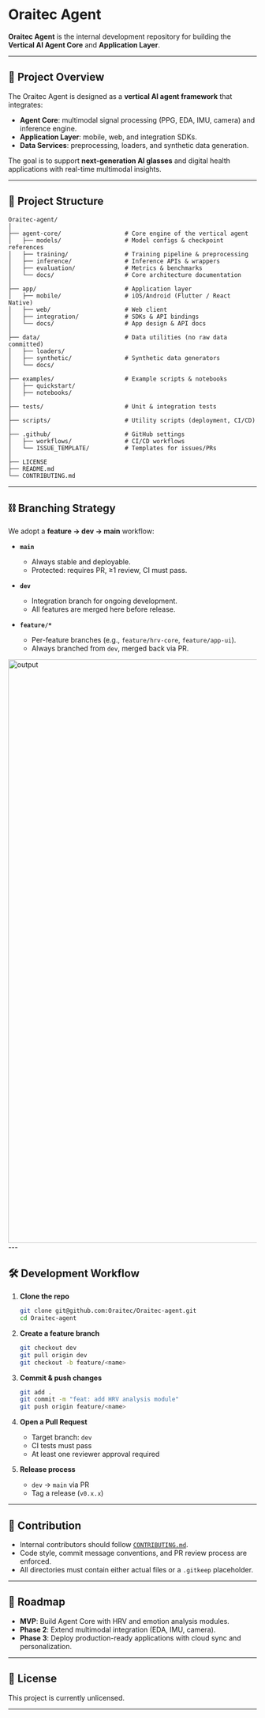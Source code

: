 # Oraitec Agent 

**Oraitec Agent** is the internal development repository for building the **Vertical AI Agent Core** and **Application Layer**.

---

## 📌 Project Overview

The Oraitec Agent is designed as a **vertical AI agent framework** that integrates:

* **Agent Core**: multimodal signal processing (PPG, EDA, IMU, camera) and inference engine.
* **Application Layer**: mobile, web, and integration SDKs.
* **Data Services**: preprocessing, loaders, and synthetic data generation.

The goal is to support **next-generation AI glasses** and digital health applications with real-time multimodal insights.

---

## 📂 Project Structure
```
Oraitec-agent/
│
├── agent-core/                  # Core engine of the vertical agent
│   ├── models/                  # Model configs & checkpoint references
│   ├── training/                # Training pipeline & preprocessing
│   ├── inference/               # Inference APIs & wrappers
│   ├── evaluation/              # Metrics & benchmarks
│   └── docs/                    # Core architecture documentation
│
├── app/                         # Application layer
│   ├── mobile/                  # iOS/Android (Flutter / React Native)
│   ├── web/                     # Web client
│   ├── integration/             # SDKs & API bindings
│   └── docs/                    # App design & API docs
│
├── data/                        # Data utilities (no raw data committed)
│   ├── loaders/                 
│   ├── synthetic/               # Synthetic data generators
│   └── docs/
│
├── examples/                    # Example scripts & notebooks
│   ├── quickstart/              
│   ├── notebooks/               
│
├── tests/                       # Unit & integration tests
│
├── scripts/                     # Utility scripts (deployment, CI/CD)
│
├── .github/                     # GitHub settings
│   ├── workflows/               # CI/CD workflows
│   └── ISSUE_TEMPLATE/          # Templates for issues/PRs
│
├── LICENSE
├── README.md
└── CONTRIBUTING.md
```
---

## ⛓ Branching Strategy

We adopt a **feature → dev → main** workflow:

* **`main`**

  * Always stable and deployable.
  * Protected: requires PR, ≥1 review, CI must pass.

* **`dev`**

  * Integration branch for ongoing development.
  * All features are merged here before release.

* **`feature/*`**

  * Per-feature branches (e.g., `feature/hrv-core`, `feature/app-ui`).
  * Always branched from `dev`, merged back via PR.
<img width="1979" height="1180" alt="output" src="https://github.com/user-attachments/assets/f82c26be-33d4-42ad-94f4-2f5b04c6d07c" />
---

## 🛠️ Development Workflow

1. **Clone the repo**

   ```bash
   git clone git@github.com:Oraitec/Oraitec-agent.git
   cd Oraitec-agent
   ```

2. **Create a feature branch**

   ```bash
   git checkout dev
   git pull origin dev
   git checkout -b feature/<name>
   ```

3. **Commit & push changes**

   ```bash
   git add .
   git commit -m "feat: add HRV analysis module"
   git push origin feature/<name>
   ```

4. **Open a Pull Request**

   * Target branch: `dev`
   * CI tests must pass
   * At least one reviewer approval required

5. **Release process**

   * `dev` → `main` via PR
   * Tag a release (`v0.x.x`)

---

## 🤝 Contribution

* Internal contributors should follow [`CONTRIBUTING.md`](./CONTRIBUTING.md).
* Code style, commit message conventions, and PR review process are enforced.
* All directories must contain either actual files or a `.gitkeep` placeholder.

---

## 📅 Roadmap

* **MVP**: Build Agent Core with HRV and emotion analysis modules.
* **Phase 2**: Extend multimodal integration (EDA, IMU, camera).
* **Phase 3**: Deploy production-ready applications with cloud sync and personalization.

---

## 📜 License

This project is currently unlicensed.

---
